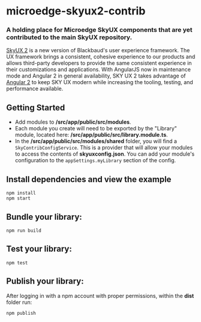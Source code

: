 # microedge-skyux2-contrib

### A holding place for Microedge SkyUX components that are yet contributed to the main SkyUX repository.

[SkyUX 2](https://developer.blackbaud.com/skyux2/) is a new version of Blackbaud's user experience framework. The UX framework brings a consistent, cohesive experience to our products and allows third-party developers to provide the same consistent experience in their customizations and applications. With AngularJS now in maintenance mode and Angular 2 in general availability, SKY UX 2 takes advantage of [Angular 2](https://angular.io/) to keep SKY UX modern while increasing the tooling, testing, and performance available.

## Getting Started

- Add modules to **/src/app/public/src/modules**.
- Each module you create will need to be exported by the "Library" module, located here: **/src/app/public/src/library.module.ts**.
- In the **/src/app/public/src/modules/shared** folder, you will find a `SkyContribConfigService`. This is a provider that will allow your modules to access the contents of **skyuxconfig.json**. You can add your module's configuration to the `appSettings.myLibrary` section of the config.

## Install dependencies and view the example

```
npm install
npm start
```

## Bundle your library:

```
npm run build
```

## Test your library:

```
npm test
```

## Publish your library:

After logging in with a npm account with proper permissions, within the **dist** folder run:
```
npm publish
```
